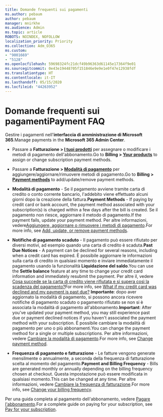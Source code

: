 ```yaml
---
title: Domande frequenti sui pagamenti
ms.author: pebaum
author: pebaum
manager: mnirkhe
ms.audience: Admin
ms.topic: article
ROBOTS: NOINDEX, NOFOLLOW
localization_priority: Priority
ms.collection: Adm_O365
ms.custom:
- "9001669"
- "5128"
ms.openlocfilehash: 59698324fc21dcf49b96363d61145e17364f9e01
ms.sourcegitcommit: 0e43e19448705f151846e9e9e1e0f47e12938fdf
ms.translationtype: HT
ms.contentlocale: it-IT
ms.lasthandoff: 05/15/2020
ms.locfileid: "44263952"
---
```

# <a name="payment-faq"></a><span data-ttu-id="b174c-102">Domande frequenti sui pagamenti</span><span class="sxs-lookup"><span data-stu-id="b174c-102">Payment FAQ</span></span>

<span data-ttu-id="b174c-103">Gestire i pagamenti nell'**interfaccia di amministrazione di Microsoft 365**.</span><span class="sxs-lookup"><span data-stu-id="b174c-103">Manage payments in the **Microsoft 365 Admin Center**.</span></span> 

- <span data-ttu-id="b174c-104">Passare a **Fatturazione > [I tuoi prodotti](https://go.microsoft.com/fwlink/p/?linkid=842054)** per assegnare o modificare i metodi di pagamento dell'abbonamento.</span><span class="sxs-lookup"><span data-stu-id="b174c-104">Go to **Billing > [Your products](https://go.microsoft.com/fwlink/p/?linkid=842054)** to assign or change subscription payment methods.</span></span>
- <span data-ttu-id="b174c-105">Passare a **Fatturazione > [Modalità di pagamento](https://go.microsoft.com/fwlink/p/?linkid=2018806)** per aggiungere/aggiornare/rimuovere metodi di pagamento.</span><span class="sxs-lookup"><span data-stu-id="b174c-105">Go to **Billing > [Payment methods](https://go.microsoft.com/fwlink/p/?linkid=2018806)** to add/update/remove payment methods.</span></span>

- <span data-ttu-id="b174c-106">**Modalità di pagamento** - Se il pagamento avviene tramite carta di credito o conto corrente bancario, l'addebito viene effettuato alcuni giorni dopo la creazione della fattura.</span><span class="sxs-lookup"><span data-stu-id="b174c-106">**Payment Methods** - If paying by credit card or bank account, the payment method associated with your subscription(s) is charged within a few days after the bill is created.</span></span> <span data-ttu-id="b174c-107">Se il pagamento non riesce, aggiornare il metodo di pagamento.</span><span class="sxs-lookup"><span data-stu-id="b174c-107">If the payment fails, update your payment method.</span></span> <span data-ttu-id="b174c-108">Per altre informazioni, vedere[Aggiungere, aggiornare o rimuovere i metodi di pagamento](https://go.microsoft.com/fwlink/?linkid=2118133).</span><span class="sxs-lookup"><span data-stu-id="b174c-108">For more info, see [Add, update, or remove payment methods](https://go.microsoft.com/fwlink/?linkid=2118133).</span></span>

- <span data-ttu-id="b174c-109">**Notifiche di pagamento scaduto** - Il pagamento può essere rifiutato per diversi motivi, ad esempio quando una carta di credito è scaduta.</span><span class="sxs-lookup"><span data-stu-id="b174c-109">**Past Due Notices** - A payment can be declined for several reasons, including when a credit card has expired.</span></span> <span data-ttu-id="b174c-110">È possibile aggiornare le informazioni sulla carta di credito in qualsiasi momento e inviare immediatamente il pagamento usando la funzionalità **Liquidazione del saldo**.</span><span class="sxs-lookup"><span data-stu-id="b174c-110">You can use the **Settle balance** feature at any time to change your credit card information and immediately resubmit the payment.</span></span> <span data-ttu-id="b174c-111">Per altre il, vedere [Cosa succede se la carta di credito viene rifiutata e si supera così la scadenza del pagamento?](https://docs.microsoft.com/microsoft-365/commerce/billing-and-payments/pay-for-your-subscription?view=o365-worldwide#what-if-my-credit-card-was-declined-and-my-payment-is-past-due)</span><span class="sxs-lookup"><span data-stu-id="b174c-111">For more info, see [What if my credit card was declined and my payment is past due?](https://docs.microsoft.com/microsoft-365/commerce/billing-and-payments/pay-for-your-subscription?view=o365-worldwide#what-if-my-credit-card-was-declined-and-my-payment-is-past-due)</span></span> <span data-ttu-id="b174c-112">**Importante**: dopo aver aggiornato la modalità di pagamento, si possono ancora ricevere notifiche di pagamento scaduto o pagamento rifiutato se non si è associata la modalità di pagamento all'abbonamento.</span><span class="sxs-lookup"><span data-stu-id="b174c-112">**Important**: After you've updated your payment method, you may still experience past due or payment declined notices if you haven't associated the payment method with your subscription.</span></span> <span data-ttu-id="b174c-113">È possibile cambiare la modalità di pagamento per uno o più abbonamenti.</span><span class="sxs-lookup"><span data-stu-id="b174c-113">You can change the payment method for a single or multiple subscriptions.</span></span> <span data-ttu-id="b174c-114">Per altre informazioni, vedere [Cambiare la modalità di pagamento](https://docs.microsoft.com/microsoft-365/commerce/billing-and-payments/add-update-or-remove-credit-card-or-bank-account?view=o365-worldwide#change-a-payment-method).</span><span class="sxs-lookup"><span data-stu-id="b174c-114">For more info, see [Change payment method](https://docs.microsoft.com/microsoft-365/commerce/billing-and-payments/add-update-or-remove-credit-card-or-bank-account?view=o365-worldwide#change-a-payment-method).</span></span>

- <span data-ttu-id="b174c-115">**Frequenza di pagamento e fatturazione** - Le fatture vengono generate mensilmente o annualmente, a seconda della frequenza di fatturazione scelta al momento del pagamento.</span><span class="sxs-lookup"><span data-stu-id="b174c-115">**Payment and Billing Frequency** - Bills are generated monthly or annually depending on the billing frequency chosen at checkout.</span></span> <span data-ttu-id="b174c-116">Questa impostazione può essere modificata in qualsiasi momento.</span><span class="sxs-lookup"><span data-stu-id="b174c-116">This can be changed at any time.</span></span> <span data-ttu-id="b174c-117">Per altre informazioni, vedere [Cambiare la frequenza di fatturazione](https://go.microsoft.com/fwlink/?linkid=2119148).</span><span class="sxs-lookup"><span data-stu-id="b174c-117">For more info, see [Change your billing frequency](https://go.microsoft.com/fwlink/?linkid=2119148).</span></span>

<span data-ttu-id="b174c-118">Per una guida completa al pagamento dell'abbonamento, vedere [Pagare l'abbonamento](https://docs.microsoft.com/microsoft-365/commerce/billing-and-payments/pay-for-your-subscription?view=o365-worldwide).</span><span class="sxs-lookup"><span data-stu-id="b174c-118">For a complete guide on paying for your subscription, see [Pay for your subscription](https://docs.microsoft.com/microsoft-365/commerce/billing-and-payments/pay-for-your-subscription?view=o365-worldwide).</span></span>
